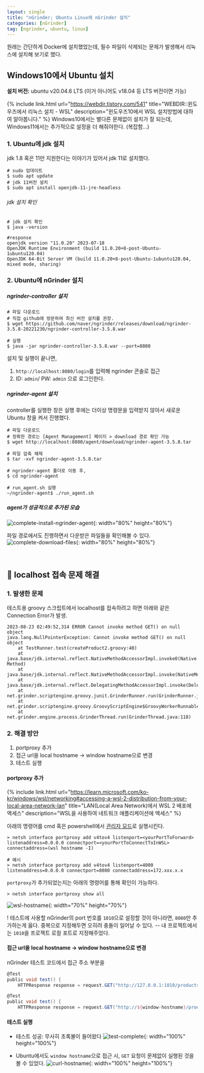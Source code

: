 ```yaml
---
layout: single
title: "nGrinder; Ubuntu Linux에 nGrinder 설치"
categories: [nGrinder]
tag: [ngrinder, ubuntu, linux]
---
```


원래는 간단하게 Docker에 설치했었는데, 필수 파일이 삭제되는 문제가 발생해서 리눅스에 설치해 보기로 했다.

## Windows10에서 Ubuntu 설치
**설치 버전:** ubuntu v20.04.6 LTS (이거 아니어도 v18.04 등 LTS 버전이면 가능)

{% include link.html
    url="https://webdir.tistory.com/541"
    title="WEBDIR::윈도우즈에서 리눅스 설치 - WSL"
    description="윈도우즈10에서 WSL 설치방법에 대하여 알아봅니다."
%}
Windows10에서는 별다른 문제없이 설치가 잘 되는데, Windows11에서는 추가적으로 설정을 더 해줘야한다. (복잡함...)

### 1. Ubuntu에 jdk 설치
jdk 1.8 혹은 11만 지원한다는 이야기가 있어서 jdk 11로 설치했다.
```shell
# sudo 업데이트
$ sudo apt update
# jdk 11버전 설치
$ sudo apt install openjdk-11-jre-headless
```
###### jdk 설치 확인
```shell
# jdk 설치 확인
$ java -version

#response
openjdk version "11.0.20" 2023-07-18
OpenJDK Runtime Environment (build 11.0.20+8-post-Ubuntu-1ubuntu120.04)
OpenJDK 64-Bit Server VM (build 11.0.20+8-post-Ubuntu-1ubuntu120.04, mixed mode, sharing)
```

### 2. Ubuntu에 nGrinder 설치
##### ngrinder-controller 설치
```shell
# 파일 다운로드
# 직접 github에 방문하여 최신 버전 설치를 권장.
$ wget https://github.com/naver/ngrinder/releases/download/ngrinder-3.5.8-20221230/ngrinder-controller-3.5.8.war
```
```shell
# 실행
$ java -jar ngrinder-controller-3.5.8.war --port=8080
```
설치 및 실행이 끝나면,
1. `http://localhost:8080/login`를 입력해 ngrinder 콘솔로 접근
2. ID: `admin`/ PW: `admin` 으로 로그인한다.

##### ngrinder-agent 설치
controller를 실행한 창은 실행 후에는 더이상 명령문을 입력받지 않아서 새로운 Ubuntu 창을 켜서 진행했다.
```shell
# 파일 다운로드
# 정확한 경로는 [Agent Management] 페이지 > download 경로 확인 가능
$ wget http://localhost:8080/agent/download/ngrinder-agent-3.5.8.tar

# 파일 압축 해제
$ tar -xvf ngrinder-agent-3.5.8.tar
```
```shell
# ngrinder-agent 폴더로 이동 후,
$ cd ngrinder-agent

# run_agent.sh 실행
~/ngrinder-agent$ ./run_agent.sh
```

##### agent가 성공적으로 추가된 모습
![complete-install-ngrinder-agent]({{site.url}}/images/2023-08-22-install-nGrinder-with-ubuntu/complete-install-ngrinder-agent.png){: width="80%" height="80%"}

파일 경로에서도 진행하면서 다운받은 파일들을 확인해볼 수 있다.
![complete-download-files]({{site.url}}/images/2023-08-22-install-nGrinder-with-ubuntu/complete-download-files.png){: width="80%" height="80%"}

<br>

## 🦀 localhost 접속 문제 해결
### 1. 발생한 문제
테스트용 groovy 스크립트에서 localhost를 접속하려고 하면 아래와 같은 Connection Error가 발생.
```
2023-08-23 02:49:52,314 ERROR Cannot invoke method GET() on null object
java.lang.NullPointerException: Cannot invoke method GET() on null object
	at TestRunner.test(createProduct2.groovy:40)
	at java.base/jdk.internal.reflect.NativeMethodAccessorImpl.invoke0(Native Method)
	at java.base/jdk.internal.reflect.NativeMethodAccessorImpl.invoke(NativeMethodAccessorImpl.java:62)
	at java.base/jdk.internal.reflect.DelegatingMethodAccessorImpl.invoke(DelegatingMethodAccessorImpl.java:43)
	at net.grinder.scriptengine.groovy.junit.GrinderRunner.run(GrinderRunner.java:164)
	at net.grinder.scriptengine.groovy.GroovyScriptEngine$GroovyWorkerRunnable.run(GroovyScriptEngine.java:147)
	at net.grinder.engine.process.GrinderThread.run(GrinderThread.java:118)
```

### 2. 해결 방안
1. portproxy 추가
2. 접근 url을 local hostname → window hostname으로 변경
3. 테스트 실행

#### portproxy 추가
{% include link.html
    url="https://learn.microsoft.com/ko-kr/windows/wsl/networking#accessing-a-wsl-2-distribution-from-your-local-area-network-lan"
    title="LAN(Local Area Network)에서 WSL 2 배포에 액세스"
    description="WSL을 사용하여 네트워크 애플리케이션에 액세스"
%}

아래의 명령어를 cmd 혹은 powershell에서 <u>관리자 모드</u>로 실행시킨다.
```shell
> netsh interface portproxy add v4tov4 listenport=<yourPortToForward> listenaddress=0.0.0.0 connectport=<yourPortToConnectToInWSL> connectaddress=(wsl hostname -I)

# 예시
> netsh interface portproxy add v4tov4 listenport=4000 listenaddress=0.0.0.0 connectport=8080 connectaddress=172.xxx.x.x
```
`portproxy`가 추가되었는지는 아래의 명령어를 통해 확인이 가능하다.
```shell
> netsh interface portproxy show all
```
![wsl-hostname]({{site.url}}/images/2023-08-22-install-nGrinder-with-ubuntu/complete-download-files.png){: width="70%" height="70%"}

! 테스트에 사용할 nGrinder의 port 번호를 `1010`으로 설정할 것이 아니라면, `8080`만 추가하는게 옳다. 중복으로 지정해두면 오히려 충돌이 일어날 수 있다. -- 내 프로젝트에서는 `1010`을 프로젝트 로컬 포트로 지정해주었다.


#### 접근 url을 local hostname → window hostname으로 변경
nGrinder 테스트 코드에서 접근 주소 부분을
```groovy
@Test
public void test() {
    HTTPResponse response = request.GET("http://127.0.0.1:1010/products", params)
```
```groovy
@Test
public void test() {
    HTTPResponse response = request.GET("http://${window-hostname}/products", params)
```

#### 테스트 실행
- 테스트 성공: 무사히 초록불이 들어왔다
![test-complete]({{site.url}}/images/2023-08-22-install-nGrinder-with-ubuntu/test-complete.png){: width="100%" height="100%"}

- Ubuntu에서도 `window hostname`으로 접근 시, `GET` 요청이 문제없이 실행된 것을 볼 수 있었다.
![curl-hostname]({{site.url}}/images/2023-08-22-install-nGrinder-with-ubuntu/curl-hostname.png){: width="100%" height="100%"}

